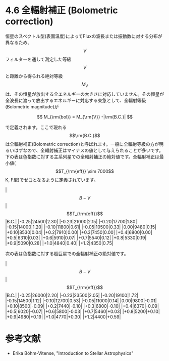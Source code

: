 # 4.6 全輻射補正 (Bolometric correction)

恒星のスペクトル型(表面温度)によってFluxの波長または振動数に対する分布が異なるため、$$V$$フィルターを通して測定した等級$$V$$と距離から得られる絶対等級$$M_\mathrm{V}$$は、その恒星が放出する全エネルギーの大きさに対応していません。その恒星が全波長に渡って放出するエネルギーに対応する東急として、全輻射等級(Bolometric magnitude)が

$$
M_{\rm{bol}} 
= M_{\rm{V}} -|\rm{B.C.}|
$$

で定義されます。ここで現れる$$\rm{B.C.}$$は全輻射補正(Bolometric correction)と呼ばれます。一般に全輻射等級の方が明るいはずなので、全輻射補正はマイナスの値として与えられることが多いです。下の表は色指数に対する主系列星での全輻射補正の絶対値です。全輻射補正は最小値($$T_{\rm{eff}} \sim 7000$$K, F型)でゼロとなるように定義されています。

|$$B-V$$|$$T_{\rm{eff}}$$|B.C.|
|-0.25|24500|2.30|
|-0.23|21000|2.15|
|-0.20|17700|1.80|
|-0.15|14000|1.20|
|-0.10|11800|0.61|
|-0.05|10500|0.33|
|0.00|9480|0.15|
|+0.10|8530|0.04|
|+0.2|7910|0.00|
|+0.3|7450|0.00|
|+0.4|6800|0.00|
|+0.5|6310|0.03|
|+0.6|5910|0.07|
|+0.7|5540|0.12|
|+0.8|5330|0.19|
|+0.9|5090|0.28|
|+1.0|4840|0.40|
|+1.2|4350|0.75|

次の表は色指数に対する超巨星での全輻射補正の絶対値です。

|$$B-V$$|$$T_{\rm{eff}}$$|B.C.|
|-0.25|26000|2.20|
|-0.23|23500|2.05|
|-0.20|19100|1.72|
|-0.15|14500|1.12|
|-0.10|12700|0.53|
|-0.05|11000|0.14|
|0.00|9800|-0.01|
|+0.10|8500|-0.09|
|+0.2|7440|-0.10|
|+0.3|6800|-0.10|
|+0.4|6370|-0.09|
|+0.5|6020|-0.07|
|+0.6|5800|-0.03|
|+0.7|5460|+0.03|
|+0.8|5200|+0.10|
|+0.9|4980|+0.19|
|+1.0|4770|+0.30|
|+1.2|4400|+0.59|

# 参考文献

* Erika Böhm-Vitense, "Introduction to Stellar Astrophysics"